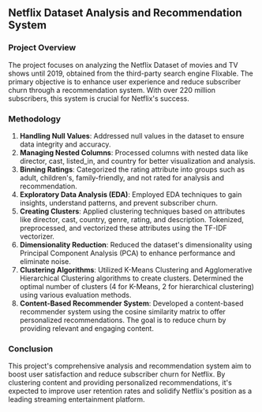 
## Netflix Dataset Analysis and Recommendation System

### Project Overview

The project focuses on analyzing the Netflix Dataset of movies and TV shows until 2019, obtained from the third-party search engine Flixable. The primary objective is to enhance user experience and reduce subscriber churn through a recommendation system. With over 220 million subscribers, this system is crucial for Netflix's success.

### Methodology

1. **Handling Null Values**: Addressed null values in the dataset to ensure data integrity and accuracy.
2. **Managing Nested Columns**: Processed columns with nested data like director, cast, listed_in, and country for better visualization and analysis.
3. **Binning Ratings**: Categorized the rating attribute into groups such as adult, children's, family-friendly, and not rated for analysis and recommendation.
4. **Exploratory Data Analysis (EDA)**: Employed EDA techniques to gain insights, understand patterns, and prevent subscriber churn.
5. **Creating Clusters**: Applied clustering techniques based on attributes like director, cast, country, genre, rating, and description. Tokenized, preprocessed, and vectorized these attributes using the TF-IDF vectorizer.
6. **Dimensionality Reduction**: Reduced the dataset's dimensionality using Principal Component Analysis (PCA) to enhance performance and eliminate noise.
7. **Clustering Algorithms**: Utilized K-Means Clustering and Agglomerative Hierarchical Clustering algorithms to create clusters. Determined the optimal number of clusters (4 for K-Means, 2 for hierarchical clustering) using various evaluation methods.
8. **Content-Based Recommender System**: Developed a content-based recommender system using the cosine similarity matrix to offer personalized recommendations. The goal is to reduce churn by providing relevant and engaging content.

### Conclusion

This project's comprehensive analysis and recommendation system aim to boost user satisfaction and reduce subscriber churn for Netflix. By clustering content and providing personalized recommendations, it's expected to improve user retention rates and solidify Netflix's position as a leading streaming entertainment platform.
